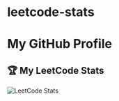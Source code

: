 # leetcode-stats
# My GitHub Profile

## 🏆 My LeetCode Stats
![LeetCode Stats](https://leetcard.jacoblin.cool/codetheidea1423)
